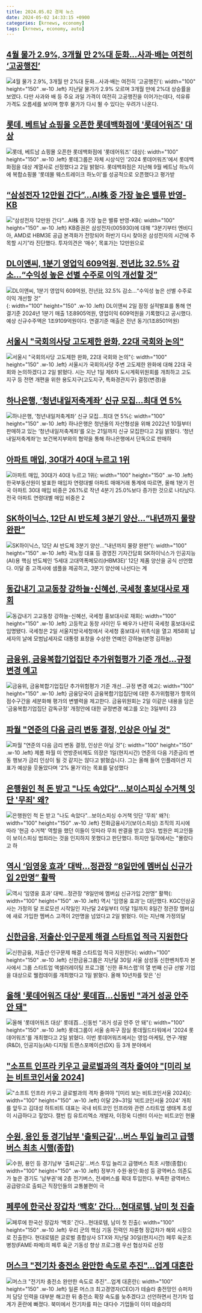 ```yaml
---
title: 2024.05.02 경제 뉴스
date: 2024-05-02 14:33:15 +0900
categories: [krnews, economy]
tags: [krnews, economy, auto]
---
```

## [4월 물가 2.9%, 3개월 만 2%대 둔화...사과·배는 여전히 ‘고공행진’](https://n.news.naver.com/mnews/article/023/0003831842)

![4월 물가 2.9%, 3개월 만 2%대 둔화...사과·배는 여전히 ‘고공행진’](https://mimgnews.pstatic.net/image/origin/023/2024/05/02/3831842.jpg?type=nf220_150){: width="100" height="150" .w-10 .left}
지난달 물가가 2.9% 오르며 3개월 만에 2%대 상승률을 보였다. 다만 사과와 배 등 주요 과일 가격이 여전히 고공행진을 이어가는데다, 석유류 가격도 오름세를 보이며 향후 물가가 다시 뛸 수 있다는 우려가 나온다.

## [롯데, 베트남 쇼핑몰 오픈한 롯데백화점에 '롯데어워즈' 대상](https://n.news.naver.com/mnews/article/001/0014665143)

![롯데, 베트남 쇼핑몰 오픈한 롯데백화점에 '롯데어워즈' 대상](https://mimgnews.pstatic.net/image/origin/001/2024/05/02/14665143.jpg?type=nf220_150){: width="100" height="150" .w-10 .left}
롯데그룹은 자체 시상식인 '2024 롯데어워즈'에서 롯데백화점을 대상 계열사로 선정했다고 2일 밝혔다. 롯데백화점은 지난해 9월 베트남 하노이에 복합쇼핑몰 '롯데몰 웨스트레이크 하노이'를 성공적으로 오픈했다고 평가받

## [“삼성전자 12만원 간다”…AI株 중 가장 높은 밸류 반영-KB](https://n.news.naver.com/mnews/article/018/0005729036)

![“삼성전자 12만원 간다”…AI株 중 가장 높은 밸류 반영-KB](https://mimgnews.pstatic.net/image/origin/018/2024/05/02/5729036.jpg?type=nf220_150){: width="100" height="150" .w-10 .left}
KB증권은 삼성전자(005930)에 대해 “3분기부터 엔비디아, AMD로 HBM3E 공급 본격화가 전망되어 하반기 다시 찾아온 삼성전자의 시간에 주목할 시기”라 진단했다. 투자의견은 ‘매수’, 목표가는 12만원으로

## [DL이앤씨, 1분기 영업익 609억원, 전년比 32.5% 감소…“수익성 높은 선별 수주로 이익 개선할 것”](https://n.news.naver.com/mnews/article/009/0005297101)

![DL이앤씨, 1분기 영업익 609억원, 전년比 32.5% 감소…“수익성 높은 선별 수주로 이익 개선할 것”](https://mimgnews.pstatic.net/image/origin/009/2024/05/02/5297101.jpg?type=nf220_150){: width="100" height="150" .w-10 .left}
DL이앤씨 2일 잠정 실적발표를 통해 연결기준 2024년 1분기 매출 1조8905억원, 영업이익 609억원을 기록했다고 공시했다. 예상 신규수주액은 1조9109억원이다. 연결기준 매출은 전년 동기(1조8501억원)

## [서울시 "국회의사당 고도제한 완화, 22대 국회와 논의"](https://n.news.naver.com/mnews/article/003/0012523939)

![서울시 "국회의사당 고도제한 완화, 22대 국회와 논의"](https://mimgnews.pstatic.net/image/origin/003/2024/05/02/12523939.jpg?type=nf220_150){: width="100" height="150" .w-10 .left}
서울시가 국회의사당 주변 고도제한 완화에 대해 22대 국회와 논의하겠다고 2일 밝혔다. 시는 지난 1일 제6차 도시계획위원회를 개최하고 고도지구 등 전면 개편을 위한 용도지구(고도지구, 특화경관지구) 결정(변경)을

## [하나은행, ‘청년내일저축계좌’ 신규 모집…최대 연 5%](https://n.news.naver.com/mnews/article/018/0005729431)

![하나은행, ‘청년내일저축계좌’ 신규 모집…최대 연 5%](https://mimgnews.pstatic.net/image/origin/018/2024/05/02/5729431.jpg?type=nf220_150){: width="100" height="150" .w-10 .left}
하나은행은 청년들의 자산형성을 위해 2022년 10월부터 판매하고 있는 ‘청년내일저축계좌’를 오는 21일까지 신규 모집한다고 2일 밝혔다. ‘청년내일저축계좌’는 보건복지부와의 협약을 통해 하나은행에서 단독으로 판매하

## [아파트 매입, 30대가 40대 누르고 1위](https://n.news.naver.com/mnews/article/215/0001160188)

![아파트 매입, 30대가 40대 누르고 1위](https://mimgnews.pstatic.net/image/origin/215/2024/05/02/1160188.jpg?type=nf220_150){: width="100" height="150" .w-10 .left}
한국부동산원이 발표한 매입자 연령대별 아파트 매매거래 통계에 따르면, 올해 1분기 전국 아파트 30대 매입 비중은 26.1%로 작년 4분기 25.0%보다 증가한 것으로 나타났다. 전국 아파트 연령대별 매입 비중은 2

## [SK하이닉스, 12단 AI 반도체 3분기 양산...“내년까지 물량 완판”](https://n.news.naver.com/mnews/article/023/0003831887)

![SK하이닉스, 12단 AI 반도체 3분기 양산...“내년까지 물량 완판”](https://mimgnews.pstatic.net/image/origin/023/2024/05/02/3831887.jpg?type=nf220_150){: width="100" height="150" .w-10 .left}
곽노정 대표 등 경영진 기자간담회 SK하이닉스가 인공지능(AI)용 핵심 반도체인 ‘5세대 고대역폭메모리(HBM3E)’ 12단 제품 양산을 공식 선언했다. 이달 중 고객사에 샘플을 제공하고, 3분기 양산에 나선다는 계

## [동갑내기 고교동창 강하늘･신혜선, 국세청 홍보대사로 재회](https://n.news.naver.com/mnews/article/123/0002333188)

![동갑내기 고교동창 강하늘･신혜선, 국세청 홍보대사로 재회](https://mimgnews.pstatic.net/image/origin/123/2024/05/02/2333188.jpg?type=nf220_150){: width="100" height="150" .w-10 .left}
고등학교 동창 사이인 두 배우가 나란히 국세청 홍보대사로 임명됐다. 국세청은 2일 서울지방국세청에서 국세청 홍보대사 위촉식을 열고 제58회 납세자의 날에 모범납세자로 대통령 표창을 수상한 연예인 강하늘(본명 김하늘)

## [금융위, 금융복합기업집단 추가위험평가 기준 개선…규정 변경 예고](https://n.news.naver.com/mnews/article/119/0002826223)

![금융위, 금융복합기업집단 추가위험평가 기준 개선…규정 변경 예고](https://mimgnews.pstatic.net/image/origin/119/2024/05/02/2826223.jpg?type=nf220_150){: width="100" height="150" .w-10 .left}
금융당국이 금융복합기업집단에 대한 추가위험평가 항목의 점수구간을 세분화해 평가의 변별력을 제고한다. 금융위원회는 2일 이같은 내용을 담은 '금융복합기업집단 감독규정' 개정안에 대한 규정변경 예고를 오는 3일부터 23

## [파월 "연준의 다음 금리 변동 결정, 인상은 아닐 것"](https://n.news.naver.com/mnews/article/055/0001151765)

![파월 "연준의 다음 금리 변동 결정, 인상은 아닐 것"](https://mimgnews.pstatic.net/image/origin/055/2024/05/02/1151765.jpg?type=nf220_150){: width="100" height="150" .w-10 .left}
제롬 파월 미 연방준비제도 의장은 1일(현지시간) 연준의 다음 기준금리 변동 행보가 금리 인상이 될 것 같지는 않다고 밝혔습니다. 그는 올해 들어 인플레이션 지표가 예상을 웃돌았다며 '2% 물가'라는 목표를 달성했다

## [은행원인 척 돈 받고 "나도 속았다"…보이스피싱 수거책 잇단 '무죄' 왜?](https://n.news.naver.com/mnews/article/008/0005032828)

![은행원인 척 돈 받고 "나도 속았다"…보이스피싱 수거책 잇단 '무죄' 왜?](https://mimgnews.pstatic.net/image/origin/008/2024/05/01/5032828.jpg?type=nf220_150){: width="100" height="150" .w-10 .left}
전화금융사기(보이스피싱) 조직의 지시에 따라 '현금 수거책' 역할을 했던 이들이 잇따라 무죄 판결을 받고 있다. 법원은 피고인들이 보이스피싱 범죄라는 것을 인지하지 못했다고 판단했다. 하지만 일각에서는 "몰랐다고 하

## [역시 ‘임영웅 효과’ 대박…정관장 “8일만에 멤버십 신규가입 2만명” 활짝](https://n.news.naver.com/mnews/article/016/0002303342)

![역시 ‘임영웅 효과’ 대박…정관장 “8일만에 멤버십 신규가입 2만명” 활짝](https://mimgnews.pstatic.net/image/origin/016/2024/05/02/2303342.jpg?type=nf220_150){: width="100" height="150" .w-10 .left}
역시 '임영웅 효과'는 대단했다. KGC인삼공사는 가정의 달 프로모션 시작일인 지난달 24일부터 이달 1일까지 8일간 정관장 멤버십에 새로 가입한 멤버스 고객이 2만명을 넘었다고 2일 밝혔다. 이는 지난해 가정의달

## [신한금융, 저출산·인구문제 해결 스타트업 적극 지원한다](https://n.news.naver.com/mnews/article/014/0005179147)

![신한금융, 저출산·인구문제 해결 스타트업 적극 지원한다](https://mimgnews.pstatic.net/image/origin/014/2024/05/01/5179147.jpg?type=nf220_150){: width="100" height="150" .w-10 .left}
신한금융그룹은 지난달 30일 서울 삼성동 신한벤처투자 본사에서 그룹 스타트업 액셀러레이팅 프로그램 '신한 퓨처스랩'의 열 번째 신규 선발 기업을 대상으로 웰컴데이를 개최했다고 1일 밝혔다. 올해 10년차를 맞은 '신

## [올해 '롯데어워즈 대상' 롯데百…신동빈 "과거 성공 안주 안 돼"](https://n.news.naver.com/mnews/article/277/0005413375)

![올해 '롯데어워즈 대상' 롯데百…신동빈 "과거 성공 안주 안 돼"](https://mimgnews.pstatic.net/image/origin/277/2024/05/02/5413375.jpg?type=nf220_150){: width="100" height="150" .w-10 .left}
롯데그룹이 서울 송파구 잠실 롯데월드타워에서 '2024 롯데어워즈'를 개최했다고 2일 밝혔다. 이번 롯데어워즈에서는 영업·마케팅, 연구·개발(R&D), 인공지능(AI)·디지털 트랜스포메이션(DX) 등 3개 분야에서

## ["소프트 인프라 키우고 글로벌과의 격차 줄여야 "[미리 보는 비트코인서울 2024]](https://n.news.naver.com/mnews/article/011/0004335791)

!["소프트 인프라 키우고 글로벌과의 격차 줄여야 "[미리 보는 비트코인서울 2024]](https://mimgnews.pstatic.net/image/origin/011/2024/05/02/4335791.jpg?type=nf220_150){: width="100" height="150" .w-10 .left}
이달 29~31일 ‘비트코인서울 2024’ 개최를 앞두고 김대성 하트비트 대표는 국내 비트코인 인프라와 관련 스타트업 생태계 조성이 시급하다고 짚었다. 캘빈 킴 유트리엑소 개발자, 이정욱 디센터 이사는 비트코인 현물

## [수원, 용인 등 경기남부 '출퇴근길'…버스 투입 늘리고 급행버스 최초 시행(종합)](https://n.news.naver.com/mnews/article/421/0007517063)

![수원, 용인 등 경기남부 '출퇴근길'…버스 투입 늘리고 급행버스 최초 시행(종합)](https://mimgnews.pstatic.net/image/origin/421/2024/05/02/7517063.jpg?type=nf220_150){: width="100" height="150" .w-10 .left}
정부가 수원‧용인‧화성 등 광역버스 의존도가 높은 경기도 '남부권'에 2층 전기버스, 전세버스를 확대 투입한다. 부족한 광역버스 공급량으로 출퇴근 직장인들의 교통불편이 극

## [페루에 한국산 장갑차 ‘백호’ 간다…현대로템, 남미 첫 진출](https://n.news.naver.com/mnews/article/032/0003294041)

![페루에 한국산 장갑차 ‘백호’ 간다…현대로템, 남미 첫 진출](https://mimgnews.pstatic.net/image/origin/032/2024/05/02/3294041.jpg?type=nf220_150){: width="100" height="150" .w-10 .left}
우리 군의 핵심 기동 전력인 차륜형 장갑차가 해외 시장으로 진출한다. 현대로템은 글로벌 종합상사 STX와 지난달 30일(현지시간) 페루 육군조병창(FAME·파메)의 페루 육군 기동성 향상 프로그램 우선 협상자로 선정

## [머스크 "전기차 충전소 완만한 속도로 추진"…업계 대혼란](https://n.news.naver.com/mnews/article/018/0005729341)

![머스크 "전기차 충전소 완만한 속도로 추진"…업계 대혼란](https://mimgnews.pstatic.net/image/origin/018/2024/05/02/5729341.jpg?type=nf220_150){: width="100" height="150" .w-10 .left}
일론 머스크 최고경영자(CEO)가 테슬라 충전망인 슈퍼차저 담당 인력을 대부분 해고한 뒤 충전소 확장 속도를 늦추겠다고 선언하면서 전기차 업계가 혼란에 빠졌다. 북미에서 전기차를 파는 대다수 기업들이 이미 테슬라의


